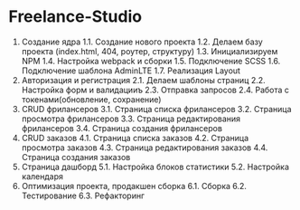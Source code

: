 # Freelance-Studio
1. Создание ядра
  1.1. Создание нового проекта
  1.2. Делаем базу проекта (index.html, 404, роутер, структуру)
  1.3. Инициализируем NPM
  1.4. Настройка webpack и сборки
  1.5. Подключение SCSS
  1.6. Подключение шаблона AdminLTE
  1.7. Реализация Layout
2. Авторизация и регистрация
  2.1. Делаем шаблоны страниц
  2.2. Настройка форм и валидацииъ
  2.3. Отправка запросов
  2.4. Работа с токенами(обновление, сохранение)
3. CRUD фрилансеров
  3.1. Страница списка фрилансеров
  3.2. Страница просмотра фрилансеров
  3.3. Страница редактирования фрилансеров
  3.4. Страница создания фрилансеров
4. CRUD заказов
  4.1. Страница списка заказов
  4.2. Страница просмотра заказов
  4.3. Страница редактирования заказов
  4.4. Страница создания заказов
5. Страница дашборд
  5.1. Настройка блоков статистики
  5.2. Настройка календаря
6. Оптимизация проекта, продакшен сборка
  6.1. Сборка
  6.2. Тестирование
  6.3. Рефакторинг
